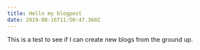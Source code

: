 ```yaml
---
title: Hello my blogpost
date: 2019-08-16T11:50:47.360Z
---
```

This is a test to see if I can create new blogs from the ground up.
